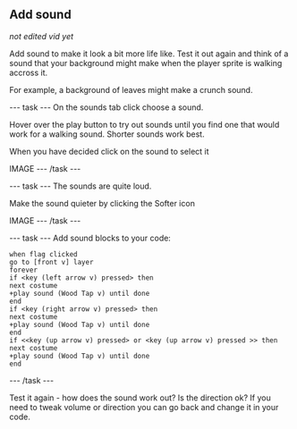 ## Add sound

*not edited vid yet*

Add sound to make it look a bit more life like. Test it out again and think of a sound that your background might make when the player sprite is walking accross it. 

For example, a background of leaves might make a crunch sound. 

--- task ---
On the sounds tab click choose a sound.

Hover over the play button to try out sounds until you find one that would work for a walking sound. Shorter sounds work best. 

When you have decided click on the sound to select it

IMAGE
--- /task ---

--- task ---
The sounds are quite loud.

Make the sound quieter by clicking the Softer icon

IMAGE
--- /task ---

--- task ---
Add sound blocks to your code:

```blocks3
when flag clicked
go to [front v] layer
forever
if <key (left arrow v) pressed> then
next costume
+play sound (Wood Tap v) until done
end
if <key (right arrow v) pressed> then
next costume
+play sound (Wood Tap v) until done
end
if <<key (up arrow v) pressed> or <key (up arrow v) pressed >> then
next costume
+play sound (Wood Tap v) until done
end
```
--- /task ---

Test it again - how does the sound work out? Is the direction ok? If you need to tweak volume or direction you can go back and change it in your code.


